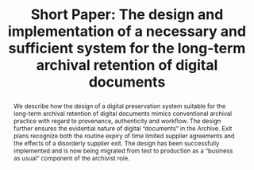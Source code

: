 ---
abstract: We describe how the design of a digital preservation system suitable for
  the long-term archival retention of digital documents mimics conventional archival
  practice with regard to provenance, authenticity and workflow.  The design further
  ensures the evidential nature of digital “documents” in the Archive.  Exit plans
  recognize both the routine expiry of time limited supplier agreements and the effects
  of a disorderly supplier exit.  The design has been successfully implemented and
  is now being migrated from test to production as a “business as usual” component
  of the archivist role.
creators:
- Viv Cothey
date: null
document_url: https://az659834.vo.msecnd.net/eventsairwesteuprod/production-inconference-public/13fb065a649345c893e5e7336798ee5b
grand_parent: iPRES
institutions:
- Gloucestershire County Council
keywords:
- archive
- provenance
- authenticity
- fixity
landing_page_url: null
language: eng
layout: publication
license: CC-BY 4.0 International
notes_url: null
parent: iPRES 2022
publication_type: short paper
size: null
slides_url: null
source_name: iPRES
stream_url: null
title: 'Short Paper: The design and implementation of a necessary and sufficient system
  for the long-term archival retention of digital documents'
year: 2022
---